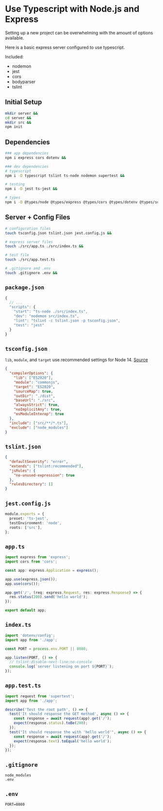 # Use Typescript with Node.js and Express

Setting up a new project can be overwhelming with the amount of options available.

Here is a basic express server configured to use typescript.

Included:

- nodemon
- jest
- cors
- bodyparser
- tslint

## Initial Setup

```sh
mkdir server &&
cd server &&
mkdir src &&
npm init
```

## Dependencies

```sh
### app dependencies
npm i express cors dotenv &&

### dev dependencies
# typescript
npm i -D typescript tslint ts-node nodemon supertest &&

# testing
npm i -D jest ts-jest &&

# types
npm i -D @types/node @types/express @types/cors @types/dotenv @types/supertest @types/jest
```

## Server + Config Files

```sh
# configuration files
touch tsconfig.json tslint.json jest.config.js &&

# express server files
touch ./src/app.ts ./src/index.ts &&

# test file
touch ./src/app.test.ts

# .gitignore and .env
touch .gitignore .env &&
```

## `package.json`

```js
{
  // ...
  "scripts": {
    "start": "ts-node ./src/index.ts",
    "dev": "nodemon src/index.ts",
    "lint": "tslint -c tslint.json -p tsconfig.json",
    "test": "jest"
  }
}
```

## `tsconfig.json`

`lib`, `module`, and `target` use recommended settings for Node 14. [Source](https://github.com/microsoft/TypeScript/wiki/Node-Target-Mapping)

```json
{
  "compilerOptions": {
    "lib": ["ES2020"],
    "module": "commonjs",
    "target": "ES2020",
    "sourceMap": true,
    "outDir": "./dist",
    "baseUrl": "./src",
    "alwaysStrict": true,
    "noImplicitAny": true,
    "esModuleInterop": true
  },
  "include": ["src/**/*.ts"],
  "exclude": ["node_modules"]
}
```

## `tslint.json`

```json
{
  "defaultSeverity": "error",
  "extends": ["tslint:recommended"],
  "jsRules": {
    "no-unused-expression": true
  },
  "rulesDirectory": []
}
```

## `jest.config.js`

```ts
module.exports = {
  preset: 'ts-jest',
  testEnvironment: 'node',
  roots: ['src'],
};
```

## `app.ts`

```ts
import express from 'express';
import cors from 'cors';

const app: express.Application = express();

app.use(express.json());
app.use(cors());

app.get('/', (req: express.Request, res: express.Response) => {
  res.status(200).send('hello world');
});

export default app;

```

## `index.ts`

```ts
import 'dotenv/config';
import app from './app';

const PORT = process.env.PORT || 8080;

app.listen(PORT, () => {
  // tslint:disable-next-line:no-console
  console.log(`server listening on port ${PORT}`);
});
```

## `app.test.ts`

```ts
import request from 'supertest';
import app from './app';

describe('Test the root path', () => {
  test('It should response the GET method', async () => {
    const response = await request(app).get('/');
    expect(response.status).toBe(200);
  });
  test("It should response the with 'hello world'", async () => {
    const response = await request(app).get('/');
    expect(response.text).toEqual('hello world');
  });
});
```

## `.gitignore`

```
node_modules
.env
```

## `.env`

```
PORT=8080
```
